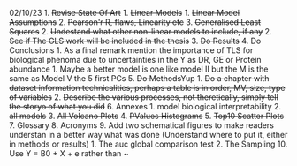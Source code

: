 02/10/23
    1. ~~Revise State Of Art~~
       1. ~~Linear Models~~
          1. ~~Linear Model Assumptions~~
          2. ~~Pearson'r R, flaws, Linearity etc~~
          3. ~~Generalised Least Squares~~
       2. ~~Undestand what other non-linear models to include, if any~~
    2. ~~See if The GLS work will be included in the thesis~~
    3. ~~Do Results~~
    4. Do Conclusions
       1. As a final remark mention the importance of TLS for biological phenoma due to uncertainties in the Y as DR, GE or Protein abundance
          1. Maybe a better model is one like model II but the M is the same as Model V the 5 first PCs
    5. ~~Do Methods~~Yup
       1. ~~Do a chapter with dataset information technicalities, perhaps a table is in order, MV, size, type of variables~~
       2. ~~Describe the various processes, not theretically, simply tell the storyo of what you did~~
    6. Annexes
       1. model biological interpretability
       2. ~~all models~~
       3. ~~All Volcano Plots~~
       4. ~~PValues Histograms~~
       5. ~~Top10 Scatter Plots~~
    7. Glossary
    8.  Acronyms
    9.  Add two schematical figures to make readers understan in a better way what was done (Understand where to put it, either in methods or results)
        1.  The auc global comparison test
        2.  The Sampling 
    10. Use Y = B0 + X + e rather than ~